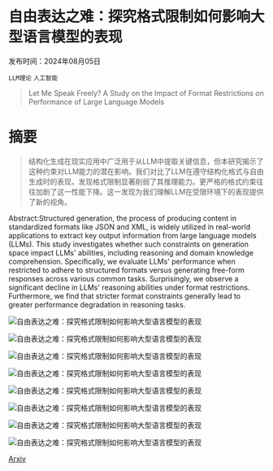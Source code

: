 # 自由表达之难：探究格式限制如何影响大型语言模型的表现

发布时间：2024年08月05日

`LLM理论` `人工智能`

> Let Me Speak Freely? A Study on the Impact of Format Restrictions on Performance of Large Language Models

# 摘要

> 结构化生成在现实应用中广泛用于从LLM中提取关键信息，但本研究揭示了这种约束对LLM能力的潜在影响。我们对比了LLM在遵守结构化格式与自由生成时的表现，发现格式限制显著削弱了其推理能力。更严格的格式约束往往加剧了这一性能下降。这一发现为我们理解LLM在受限环境下的表现提供了新的视角。

> 
Abstract:Structured generation, the process of producing content in standardized formats like JSON and XML, is widely utilized in real-world applications to extract key output information from large language models (LLMs). This study investigates whether such constraints on generation space impact LLMs' abilities, including reasoning and domain knowledge comprehension. Specifically, we evaluate LLMs' performance when restricted to adhere to structured formats versus generating free-form responses across various common tasks. Surprisingly, we observe a significant decline in LLMs' reasoning abilities under format restrictions. Furthermore, we find that stricter format constraints generally lead to greater performance degradation in reasoning tasks.
    

![自由表达之难：探究格式限制如何影响大型语言模型的表现](../../..//opt/data/Projects/HuggingArxiv/paper_images/2408.02442/x1.png)

![自由表达之难：探究格式限制如何影响大型语言模型的表现](../../..//opt/data/Projects/HuggingArxiv/paper_images/2408.02442/x2.png)

![自由表达之难：探究格式限制如何影响大型语言模型的表现](../../..//opt/data/Projects/HuggingArxiv/paper_images/2408.02442/x3.png)

![自由表达之难：探究格式限制如何影响大型语言模型的表现](../../..//opt/data/Projects/HuggingArxiv/paper_images/2408.02442/x4.png)

![自由表达之难：探究格式限制如何影响大型语言模型的表现](../../..//opt/data/Projects/HuggingArxiv/paper_images/2408.02442/x5.png)

![自由表达之难：探究格式限制如何影响大型语言模型的表现](../../..//opt/data/Projects/HuggingArxiv/paper_images/2408.02442/x6.png)

![自由表达之难：探究格式限制如何影响大型语言模型的表现](../../..//opt/data/Projects/HuggingArxiv/paper_images/2408.02442/x7.png)

![自由表达之难：探究格式限制如何影响大型语言模型的表现](../../..//opt/data/Projects/HuggingArxiv/paper_images/2408.02442/x8.png)

[Arxiv](https://arxiv.org//pdf/2408.02442)